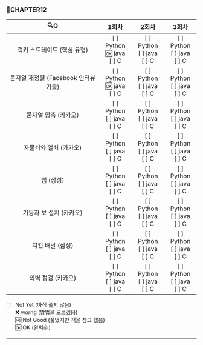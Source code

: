 ### :page_with_curl:CHAPTER12

|                :mag:Q                |               1회차                |               2회차               |               3회차               |
| :----------------------------------: | :--------------------------------: | :-------------------------------: | :-------------------------------: |
|     럭키 스트레이트 (핵심 유형)      | [ ] Python<br/>:ok: java<br/>[ ] C | [ ] Python<br/>[ ] java<br/>[ ] C | [ ] Python<br/>[ ] java<br/>[ ] C |
| 문자열 재정렬 (Facebook 인터뷰 기출) | [ ] Python<br/>:ok: java<br/>[ ] C | [ ] Python<br/>[ ] java<br/>[ ] C | [ ] Python<br/>[ ] java<br/>[ ] C |
|         문자열 압축 (카카오)         | [ ] Python<br/>[ ] java<br/>[ ] C  | [ ] Python<br/>[ ] java<br/>[ ] C | [ ] Python<br/>[ ] java<br/>[ ] C |
|        자물쇠와 열쇠 (카카오)        | [ ] Python<br/>[ ] java<br/>[ ] C  | [ ] Python<br/>[ ] java<br/>[ ] C | [ ] Python<br/>[ ] java<br/>[ ] C |
|              뱀 (삼성)               | [ ] Python<br/>[ ] java<br/>[ ] C  | [ ] Python<br/>[ ] java<br/>[ ] C | [ ] Python<br/>[ ] java<br/>[ ] C |
|       기둥과 보 설치 (카카오)        | [ ] Python<br/>[ ] java<br/>[ ] C  | [ ] Python<br/>[ ] java<br/>[ ] C | [ ] Python<br/>[ ] java<br/>[ ] C |
|           치킨 배달 (삼성)           | [ ] Python<br/>[ ] java<br/>[ ] C  | [ ] Python<br/>[ ] java<br/>[ ] C | [ ] Python<br/>[ ] java<br/>[ ] C |
|          외벽 점검 (카카오)          | [ ] Python<br/>[ ] java<br/>[ ] C  | [ ] Python<br/>[ ] java<br/>[ ] C | [ ] Python<br/>[ ] java<br/>[ ] C |

- [ ] Not Yet (아직 풀지 않음)<br/>
      :x: worng (방법을 모르겠음)<br/>
      :ng: Not Good (풀었지만 책을 참고 했음)<br/>
      :ok: OK (완벽:+1:)<br/>

---

